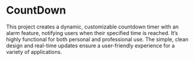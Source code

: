 # CountDown
 This project creates a dynamic, customizable countdown timer with an alarm feature, notifying users when their specified time is reached. It’s highly functional for both personal and professional use. The simple, clean design and real-time updates ensure a user-friendly experience for a variety of applications.
